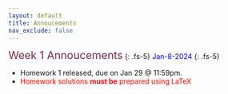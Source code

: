 ```yaml
---
layout: default
title: Annoucements
nav_exclude: false
---
```


<div class="code-example" markdown="1">
<span style="color:#782F40;font-size:16pt">Week 1 Annoucements</span>
{: .fs-5}
<span style="color:blue">Jan-8-2024</span>
{: .fs-5}

<!-- * <span style="color:red">Homework 5 due tonight 11:59pm.</span> -->
* Homework 1 released, due on Jan 29 @ 11:59pm.
* <span style="color:red">Homework solutions <b>must be</b> prepared using LaTeX</span>

</div>

<!-- <div class="code-example" markdown="1">
<span style="color:#782F40;font-size:16pt">Final Exam Annoucement</span>

* <span style="color:red"><b>Date: Dec 9th (Mon) 5:30 pm - 7:30 pm @ MCH 201</b> </span>
* <span style="color:red"><b>NO MffAKEUP EXAM!</b> </span>
* <span style="color:red"><b>Comprehensive</b> </span>
* <span style="color:red"><b>Closed-book, NO CHEATSHEET, NO ELECTRONIC DEVICES</b> </span>

</div> -->

<!-- <div class="code-example" markdown="1">
<span style="color:#782F40;font-size:16pt">Week 12 Annoucements</span>
{: .fs-5}
<span style="color:blue">Nov-18-2024</span>
{: .fs-5}

* <span style="color:red">Homework 5 due tonight 11:59pm.</span>
* Homework 6 released, due on Dec 2 @ 11:59pm.

</div> -->
